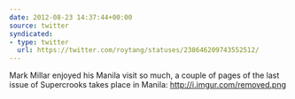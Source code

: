 ```yaml
---
date: 2012-08-23 14:37:44+00:00
source: twitter
syndicated:
- type: twitter
  url: https://twitter.com/roytang/statuses/238646209743552512/
---
```


Mark Millar enjoyed his Manila visit so much, a couple of pages of the last issue of Supercrooks takes place in Manila: http://i.imgur.com/removed.png
